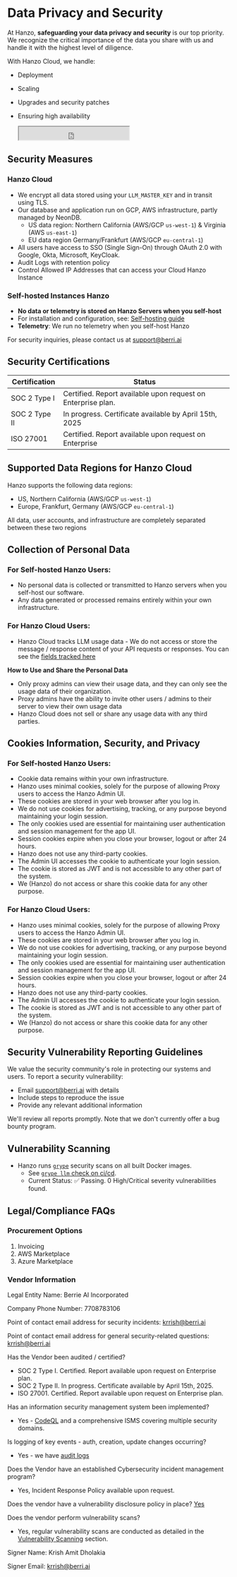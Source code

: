 # Data Privacy and Security

At Hanzo, **safeguarding your data privacy and security** is our top priority. We recognize the critical importance of the data you share with us and handle it with the highest level of diligence.

With Hanzo Cloud, we handle:

- Deployment
- Scaling
- Upgrades and security patches
- Ensuring high availability

  <iframe
    src="https://status.llm.ai/badge?theme=light"
    width="250"
    height="30"
    className="inline-block dark:hidden"
    style={{
      colorScheme: "light",
      marginTop: "5px",
    }}
  ></iframe>

## Security Measures

### Hanzo Cloud

- We encrypt all data stored using your `LLM_MASTER_KEY` and in transit using TLS.
- Our database and application run on GCP, AWS infrastructure, partly managed by NeonDB.
    - US data region: Northern California (AWS/GCP `us-west-1`) & Virginia (AWS `us-east-1`)
    - EU data region Germany/Frankfurt (AWS/GCP `eu-central-1`)
- All users have access to SSO (Single Sign-On) through OAuth 2.0 with Google, Okta, Microsoft, KeyCloak. 
- Audit Logs with retention policy
- Control Allowed IP Addresses that can access your Cloud Hanzo Instance

### Self-hosted Instances Hanzo

- **No data or telemetry is stored on Hanzo Servers when you self-host**
- For installation and configuration, see: [Self-hosting guide](../docs/proxy/deploy.md)
- **Telemetry**: We run no telemetry when you self-host Hanzo

For security inquiries, please contact us at support@berri.ai

## **Security Certifications**

| **Certification** | **Status**                                                                                      |
|-------------------|-------------------------------------------------------------------------------------------------|
| SOC 2 Type I      | Certified. Report available upon request on Enterprise plan.                                                           |
| SOC 2 Type II     | In progress. Certificate available by April 15th, 2025                   |
| ISO 27001          | Certified. Report available upon request on Enterprise                              |


## Supported Data Regions for Hanzo Cloud

Hanzo supports the following data regions:

- US, Northern California (AWS/GCP `us-west-1`)
- Europe, Frankfurt, Germany (AWS/GCP `eu-central-1`)

All data, user accounts, and infrastructure are completely separated between these two regions

## Collection of Personal Data

### For Self-hosted Hanzo Users:
- No personal data is collected or transmitted to Hanzo servers when you self-host our software.
- Any data generated or processed remains entirely within your own infrastructure.

### For Hanzo Cloud Users:
- Hanzo Cloud tracks LLM usage data - We do not access or store the message / response content of your API requests or responses. You can see the [fields tracked here](https://github.com/BerriAI/llm/blob/main/schema.prisma#L174)

**How to Use and Share the Personal Data**
- Only proxy admins can view their usage data, and they can only see the usage data of their organization.
- Proxy admins have the ability to invite other users / admins to their server to view their own usage data
- Hanzo Cloud does not sell or share any usage data with any third parties.


## Cookies Information, Security, and Privacy

### For Self-hosted Hanzo Users:
- Cookie data remains within your own infrastructure.
- Hanzo uses minimal cookies, solely for the purpose of allowing Proxy users to access the Hanzo Admin UI.
- These cookies are stored in your web browser after you log in.
- We do not use cookies for advertising, tracking, or any purpose beyond maintaining your login session.
- The only cookies used are essential for maintaining user authentication and session management for the app UI.
- Session cookies expire when you close your browser, logout or after 24 hours.
- Hanzo does not use any third-party cookies.
- The Admin UI accesses the cookie to authenticate your login session.
- The cookie is stored as JWT and is not accessible to any other part of the system.
- We (Hanzo) do not access or share this cookie data for any other purpose.


### For Hanzo Cloud Users:
- Hanzo uses minimal cookies, solely for the purpose of allowing Proxy users to access the Hanzo Admin UI.
- These cookies are stored in your web browser after you log in.
- We do not use cookies for advertising, tracking, or any purpose beyond maintaining your login session.
- The only cookies used are essential for maintaining user authentication and session management for the app UI.
- Session cookies expire when you close your browser, logout or after 24 hours.
- Hanzo does not use any third-party cookies.
- The Admin UI accesses the cookie to authenticate your login session.
- The cookie is stored as JWT and is not accessible to any other part of the system.
- We (Hanzo) do not access or share this cookie data for any other purpose.

## Security Vulnerability Reporting Guidelines

We value the security community's role in protecting our systems and users. To report a security vulnerability:

- Email support@berri.ai with details
- Include steps to reproduce the issue
- Provide any relevant additional information

We'll review all reports promptly. Note that we don't currently offer a bug bounty program.

## Vulnerability Scanning

- Hanzo runs [`grype`](https://github.com/anchore/grype) security scans on all built Docker images.
    - See [`grype llm` check on ci/cd](https://github.com/BerriAI/llm/blob/main/.circleci/config.yml#L1099). 
    - Current Status: ✅ Passing. 0 High/Critical severity vulnerabilities found.

## Legal/Compliance FAQs

### Procurement Options

1. Invoicing
2. AWS Marketplace
3. Azure Marketplace


### Vendor Information

Legal Entity Name: Berrie AI Incorporated

Company Phone Number: 7708783106 

Point of contact email address for security incidents: krrish@berri.ai

Point of contact email address for general security-related questions: krrish@berri.ai 

Has the Vendor been audited / certified? 
- SOC 2 Type I. Certified. Report available upon request on Enterprise plan.
- SOC 2 Type II. In progress. Certificate available by April 15th, 2025.
- ISO 27001. Certified. Report available upon request on Enterprise plan.

Has an information security management system been implemented? 
- Yes - [CodeQL](https://codeql.github.com/) and a comprehensive ISMS covering multiple security domains.

Is logging of key events - auth, creation, update changes occurring? 
- Yes - we have [audit logs](https://docs.llm.ai/docs/proxy/multiple_admins#1-switch-on-audit-logs)

Does the Vendor have an established Cybersecurity incident management program? 
- Yes, Incident Response Policy available upon request.


Does the vendor have a vulnerability disclosure policy in place? [Yes](https://github.com/BerriAI/llm?tab=security-ov-file#security-vulnerability-reporting-guidelines)

Does the vendor perform vulnerability scans? 
- Yes, regular vulnerability scans are conducted as detailed in the [Vulnerability Scanning](#vulnerability-scanning) section.

Signer Name: Krish Amit Dholakia

Signer Email: krrish@berri.ai